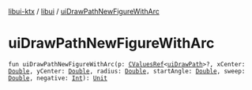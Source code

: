 [libui-ktx](../index.md) / [libui](index.md) / [uiDrawPathNewFigureWithArc](./ui-draw-path-new-figure-with-arc.md)

# uiDrawPathNewFigureWithArc

`fun uiDrawPathNewFigureWithArc(p: `[`CValuesRef`](../kotlinx.cinterop/-c-values-ref/index.md)`<`[`uiDrawPath`](ui-draw-path.md)`>?, xCenter: `[`Double`](https://kotlinlang.org/api/latest/jvm/stdlib/kotlin/-double/index.html)`, yCenter: `[`Double`](https://kotlinlang.org/api/latest/jvm/stdlib/kotlin/-double/index.html)`, radius: `[`Double`](https://kotlinlang.org/api/latest/jvm/stdlib/kotlin/-double/index.html)`, startAngle: `[`Double`](https://kotlinlang.org/api/latest/jvm/stdlib/kotlin/-double/index.html)`, sweep: `[`Double`](https://kotlinlang.org/api/latest/jvm/stdlib/kotlin/-double/index.html)`, negative: `[`Int`](https://kotlinlang.org/api/latest/jvm/stdlib/kotlin/-int/index.html)`): `[`Unit`](https://kotlinlang.org/api/latest/jvm/stdlib/kotlin/-unit/index.html)